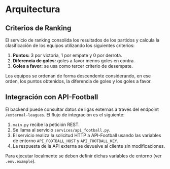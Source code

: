 # Arquitectura

## Criterios de Ranking

El servicio de ranking consolida los resultados de los partidos y calcula la
clasificación de los equipos utilizando los siguientes criterios:

1. **Puntos:** 3 por victoria, 1 por empate y 0 por derrota.
2. **Diferencia de goles:** goles a favor menos goles en contra.
3. **Goles a favor:** se usa como tercer criterio de desempate.

Los equipos se ordenan de forma descendente considerando, en ese orden, los
puntos obtenidos, la diferencia de goles y los goles a favor.

## Integración con API-Football

El backend puede consultar datos de ligas externas a través del endpoint `/external-leagues`.
El flujo de integración es el siguiente:

1. `main.py` recibe la petición REST.
2. Se llama al servicio `services/api_football.py`.
3. El servicio realiza la solicitud HTTP a API-Football usando las variables de entorno `API_FOOTBALL_HOST` y `API_FOOTBALL_KEY`.
4. La respuesta de la API externa se devuelve al cliente sin modificaciones.

Para ejecutar localmente se deben definir dichas variables de entorno (ver `.env.example`).
